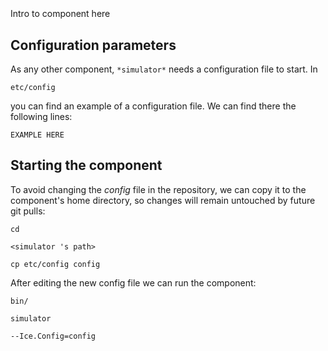 ```
```
#
``` simulator
```
Intro to component here


## Configuration parameters
As any other component,
``` *simulator* ```
needs a configuration file to start. In

    etc/config

you can find an example of a configuration file. We can find there the following lines:

    EXAMPLE HERE

    
## Starting the component
To avoid changing the *config* file in the repository, we can copy it to the component's home directory, so changes will remain untouched by future git pulls:

    cd

``` <simulator 's path> ```

    cp etc/config config
    
After editing the new config file we can run the component:

    bin/

```simulator ```

    --Ice.Config=config
